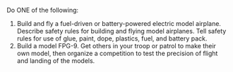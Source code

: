 Do ONE of the following:

1. Build and fly a fuel-driven or battery-powered electric model airplane. Describe safety rules for building and flying model airplanes. Tell safety rules for use of glue, paint, dope, plastics, fuel, and battery pack.
1. Build a model FPG-9. Get others in your troop or patrol to make their own model, then organize a competition to test the precision of flight and landing of the models.
